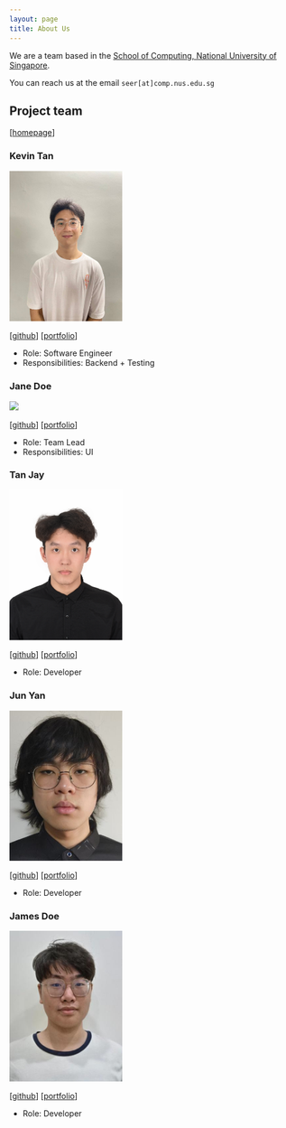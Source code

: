 ```yaml
---
layout: page
title: About Us
---
```


We are a team based in the [School of Computing, National University of Singapore](https://www.comp.nus.edu.sg).

You can reach us at the email `seer[at]comp.nus.edu.sg`

## Project team
[[homepage](https://nus-cs2103-ay2526s1.github.io/tp/)]

### Kevin Tan

<img src="images/kevin.png" width="200px">

[[github](https://github.com/kevintanjc)]
[[portfolio](team/kevin.md)]

* Role: Software Engineer
* Responsibilities: Backend + Testing

### Jane Doe

<img src="images/johndoe.png" width="200px">

[[github](http://github.com/johndoe)]
[[portfolio](team/johndoe.md)]

* Role: Team Lead
* Responsibilities: UI

### Tan Jay

<img src="images/jayyyyy25.png" width="200px">

[[github](http://github.com/jayyyyy25)] [[portfolio](team/jayyyyy25.md)]

* Role: Developer

### Jun Yan

<img src="images/junyan-k.png" width="200px">

[[github](http://github.com/junyan-k)]
[[portfolio](team/junyan-k.md)]

* Role: Developer

### James Doe

<img src="images/yong0112.png" width="200px">

[[github](http://github.com/yong0112)]
[[portfolio](team/ziyong.md)]

* Role: Developer

